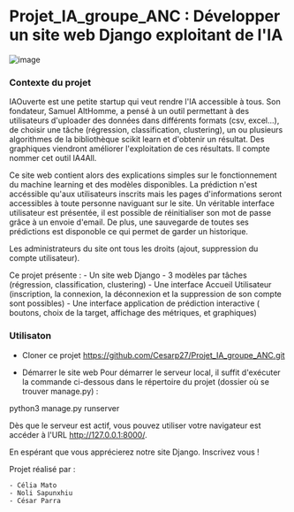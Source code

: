 # Projet_IA_groupe_ANC : Développer un site web Django exploitant de l'IA


![image](https://user-images.githubusercontent.com/59603301/230472965-7796bd38-3adf-4524-8f4c-d0ae163857de.png)



### Contexte du projet

IAOuverte est une petite startup qui veut rendre l'IA accessible à tous. Son fondateur, Samuel AltHomme, a pensé à un outil permettant à des utilisateurs d'uploader des données dans différents formats (csv, excel...), de choisir une tâche (régression, classification, clustering), un ou plusieurs algorithmes de la bibliothèque scikit learn et d'obtenir un résultat. Des graphiques viendront améliorer l'exploitation de ces résultats. Il compte nommer cet outil IA4All. 

Ce site web contient alors des explications simples sur le fonctionnement du machine learning et des modèles disponibles. La prédiction n'est accéssible qu'aux utilisateurs inscrits  mais les pages d'informations seront accessibles à toute personne naviguant sur le site. Un véritable interface utilisateur est présentée, il est possible de réinitialiser son mot de passe grâce à un envoie d'email. De plus, une sauvegarde de toutes ses prédictions est disponoble ce qui permet de garder un historique.

Les administrateurs du site ont tous les droits (ajout, suppression du compte utilisateur).

Ce projet présente :
    - Un site web Django
    - 3 modèles par tâches (régression, classification, clustering)
    - Une interface Accueil Utilisateur (inscription, la connexion, la déconnexion et la suppression de son compte sont possibles)
    - Une interface application de prédiction interactive ( boutons, choix de la target, affichage des métriques, et graphiques)



### Utilisaton

- Cloner ce projet 
https://github.com/Cesarp27/Projet_IA_groupe_ANC.git


- Démarrer le site web
Pour démarrer le serveur local, il suffit d'exécuter la commande ci-dessous dans le répertoire du projet (dossier où se trouver manage.py) :

python3 manage.py runserver

Dès que le serveur est actif, vous pouvez utiliser votre navigateur est accéder à l'URL http://127.0.0.1:8000/.



En espérant que vous apprécierez notre site Django.
Inscrivez vous ! 


Projet réalisé par :

    - Célia Mato
    - Noli Sapunxhiu
    - César Parra
